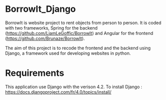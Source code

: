# BorrowIt_Django

BorrowIt is website project to rent objects from person to person. It is coded with two frameworks, Spring for the backend (https://github.com/LiamLeGoffic/BorrowIt) and Angular for the frontend (https://github.com/Brunaze/BorrowIt).

The aim of this project is to recode the frontend and the backend using Django, a framework used for developing websites in python.

# Requirements

This application use Django with the verison 4.2. 
To install Django : https://docs.djangoproject.com/fr/4.0/topics/install/
